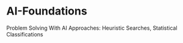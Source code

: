 # AI-Foundations
Problem Solving With AI Approaches: Heuristic Searches, Statistical Classifications

